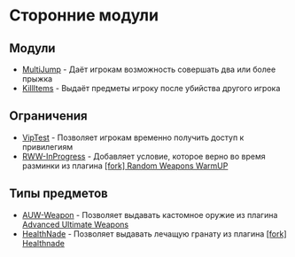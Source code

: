 # Сторонние модули

## Модули

- [MultiJump](https://github.com/ArKaNeMaN/VipM-M-MultiJump) - Даёт игрокам возможность совершать два или более прыжка
- [KillItems](https://github.com/ArKaNeMaN/VipM-M-KillItems) - Выдаёт предметы игроку после убийства другого игрока

## Ограничения

- [VipTest](https://github.com/ArKaNeMaN/VipM-L-VipTest) - Позволяет игрокам временно получить доступ к привилегиям
- [RWW-InProgress](https://github.com/ArKaNeMaN/VipM-L-RandomWeaponsWarmUPs) - Добавляет условие, которое верно во время разминки из плагина [[fork] Random Weapons WarmUP](https://dev-cs.ru/resources/384/)

## Типы предметов

- [AUW-Weapon](https://github.com/ArKaNeMaN/VipM-I-AdvancedUltimateWeapons) - Позволяет выдавать кастомное оружие из плагина [Advanced Ultimate Weapons](https://dev-cs.ru/resources/945/)
- [HealthNade](https://github.com/ArKaNeMaN/VipM-I-HealthNade) - Позволяет выдавать лечащую гранату из плагина [[fork] Healthnade](https://dev-cs.ru/resources/1271/)
